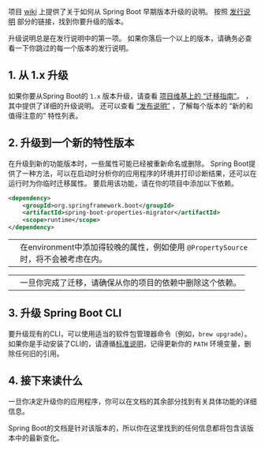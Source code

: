 项目 [wiki](https://github.com/spring-projects/spring-boot/wiki) 上提供了关于如何从 Spring Boot 早期版本升级的说明。 按照 [发行说明](https://github.com/spring-projects/spring-boot/wiki#release-notes) 部分的链接，找到你要升级的版本。

升级说明总是在发行说明中的第一项。 如果你落后一个以上的版本，请确务必查看一下你跳过的每一个版本的发行说明。

## [](#upgrading.from-1x)1\. 从 1.x 升级

如果你要从Spring Boot的 `1.x` 版本升级，请查看 [项目维基上的 “迁移指南”](https://github.com/spring-projects/spring-boot/wiki/Spring-Boot-2.0-Migration-Guide)。 ，其中提供了详细的升级说明。 还可以查看 [“发布说明”](https://github.com/spring-projects/spring-boot/wiki) ，了解每个版本的 “新的和值得注意的” 特性列表。

## [](#upgrading.to-feature)2\. 升级到一个新的特性版本

在升级到新的功能版本时，一些属性可能已经被重新命名或删除。 Spring Boot提供了一种方法，可以在启动时分析你的应用程序的环境并打印诊断结果，还可以在运行时为你临时迁移属性。 要启用该功能，请在你的项目中添加以下依赖。

```xml
<dependency>
    <groupId>org.springframework.boot</groupId>
    <artifactId>spring-boot-properties-migrator</artifactId>
    <scope>runtime</scope>
</dependency>
```

<table><tbody><tr><td class="icon"><i class="fa icon-warning" title="Warning"></i></td><td class="content">在environment中添加得较晚的属性，例如使用 <code>@PropertySource</code> 时，将不会被考虑在内。</td></tr></tbody></table>

<table><tbody><tr><td class="icon"><i class="fa icon-note" title="Note"></i></td><td class="content">一旦你完成了迁移，请确保从你的项目的依赖中删除这个依赖。</td></tr></tbody></table>

## [](#upgrading.cli)3\. 升级 Spring Boot CLI

要升级现有的CLI，可以使用适当的软件包管理器命令（例如，`brew upgrade`）。 如果你是手动安装了CLI的，请遵循[标准说明](https://springdoc.cn/spring-boot/getting-started.html#getting-started.installing.cli.manual-installation)，记得更新你的 `PATH` 环境变量，删除任何旧的引用。

## [](#upgrading.whats-next)4\. 接下来读什么

一旦你决定升级你的应用程序，你可以在文档的其余部分找到有关具体功能的详细信息。

Spring Boot的文档是针对该版本的，所以你在这里找到的任何信息都将包含该版本中的最新变化。